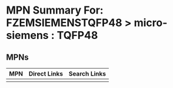 



# MPN Summary For: FZEMSIEMENSTQFP48 > micro-siemens : TQFP48

## MPNs
  

|MPN|Direct Links|Search Links|
| :--- | :--- | :--- |
||||
